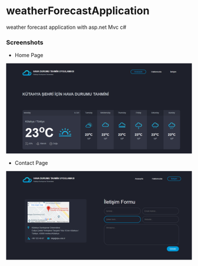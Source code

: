 # weatherForecastApplication
weather forecast application with asp.net Mvc c#

### Screenshots

- Home Page

![Screenshot](https://github.com/BatuhanGunes/weatherForecastApplication/blob/master/Screenshots/Homepage.png)

- Contact Page

![Screenshot](https://github.com/BatuhanGunes/weatherForecastApplication/blob/master/Screenshots/ContactPage.png)
